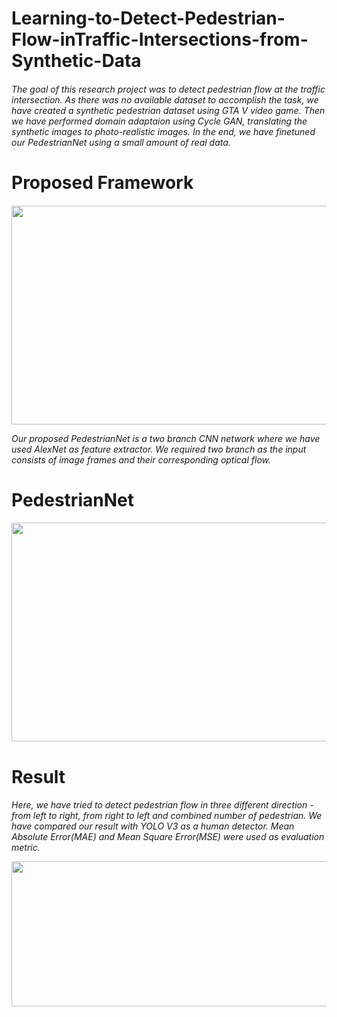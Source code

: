 # Learning-to-Detect-Pedestrian-Flow-inTraffic-Intersections-from-Synthetic-Data

<h6>
 The goal of this research project was to detect pedestrian flow at the traffic intersection. As there was no available dataset to accomplish the task, we have created a synthetic pedestrian dataset using GTA V video game. 
 Then we have performed domain adaptaion using Cycle GAN, translating the synthetic images to photo-realistic images. In the end, we have finetuned our PedestrianNet using a small amount of real data.
  
<h1> Proposed Framework  
 <h6> 
  <img src="https://github.com/abhijit-buet/Images/blob/main/Summary.PNG" width="512" height = "350">
   
   
   Our proposed PedestrianNet is a two branch CNN network where we have used AlexNet as feature extractor.
   We required two branch as the input consists of image frames and their corresponding optical flow.
   
   <h1> PedestrianNet  
  <h6>
     <img src="https://github.com/abhijit-buet/Images/blob/main/AlexNet.PNG" width="512" height = "350">
    
 <h1> Result
  <h6>
    
   Here, we have tried to detect pedestrian flow in three different direction - from left to right, from right to left and combined number of pedestrian. We have compared our result with YOLO V3 as a human detector. Mean Absolute Error(MAE) and Mean Square Error(MSE) were used as evaluation metric.
   
   <img src="https://github.com/abhijit-buet/Images/blob/main/Capture.PNG" width="512" height = "232">
